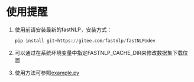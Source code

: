 # 使用提醒

1. 使用前请安装最新的fastNLP，安装方式：

   ```python
   pip install git+https://gitee.com/fastnlp/fastNLP@dev
   ```

2. 可以通过在系统环境变量中指定FASTNLP_CACHE_DIR来修改数据集下载位置

3. 使用方法可参照[example.py](./example.py)

